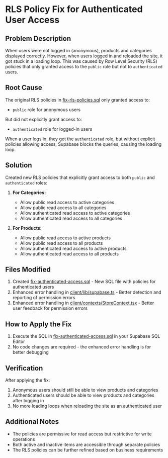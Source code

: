 # RLS Policy Fix for Authenticated User Access

## Problem Description
When users were not logged in (anonymous), products and categories displayed correctly. However, when users logged in and reloaded the site, it got stuck in a loading loop. This was caused by Row Level Security (RLS) policies that only granted access to the `public` role but not to `authenticated` users.

## Root Cause
The original RLS policies in [fix-rls-policies.sql](file:///Users/odehn/Documents/Judith/ed-stores/fix-rls-policies.sql) only granted access to:
- `public` role for anonymous users

But did not explicitly grant access to:
- `authenticated` role for logged-in users

When a user logs in, they get the `authenticated` role, but without explicit policies allowing access, Supabase blocks the queries, causing the loading loop.

## Solution
Created new RLS policies that explicitly grant access to both `public` and `authenticated` roles:

1. **For Categories:**
   - Allow public read access to active categories
   - Allow public read access to all categories
   - Allow authenticated read access to active categories
   - Allow authenticated read access to all categories

2. **For Products:**
   - Allow public read access to active products
   - Allow public read access to all products
   - Allow authenticated read access to active products
   - Allow authenticated read access to all products

## Files Modified
1. Created [fix-authenticated-access.sql](file:///Users/odehn/Documents/Judith/ed-stores/fix-authenticated-access.sql) - New SQL file with policies for authenticated users
2. Enhanced error handling in [client/lib/supabase.ts](file:///Users/odehn/Documents/Judith/ed-stores/client/lib/supabase.ts) - Better detection and reporting of permission errors
3. Enhanced error handling in [client/contexts/StoreContext.tsx](file:///Users/odehn/Documents/Judith/ed-stores/client/contexts/StoreContext.tsx) - Better user feedback for permission errors

## How to Apply the Fix
1. Execute the SQL in [fix-authenticated-access.sql](file:///Users/odehn/Documents/Judith/ed-stores/fix-authenticated-access.sql) in your Supabase SQL Editor
2. No code changes are required - the enhanced error handling is for better debugging

## Verification
After applying the fix:
1. Anonymous users should still be able to view products and categories
2. Authenticated users should be able to view products and categories after logging in
3. No more loading loops when reloading the site as an authenticated user

## Additional Notes
- The policies are permissive for read access but restrictive for write operations
- Both active and inactive items are accessible through separate policies
- The RLS policies can be further refined based on business requirements